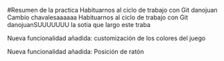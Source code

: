 #Resumen de la practica
Habituarnos al ciclo de trabajo con Git danojuan
Cambio chavalesaaaaaa
Habituarnos al ciclo de trabajo con Git danojuanSUUUUUUU la sotia que largo este traba

Nueva funcionalidad añadida: customización de los colores del juego

Nueva funcionalidad añadida: Posición de ratón